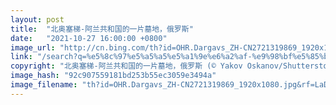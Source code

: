 ```yaml
---
layout: post
title:  "北奥塞梯-阿兰共和国的一片墓地，俄罗斯"
date:   "2021-10-27 16:00:00 +0800"
image_url: "http://cn.bing.com/th?id=OHR.Dargavs_ZH-CN2721319869_1920x1080.jpg&rf=LaDigue_1920x1080.jpg&pid=hp"
link: "/search?q=%e5%8c%97%e5%a5%a5%e5%a1%9e%e6%a2%af-%e9%98%bf%e5%85%b0%e5%85%b1%e5%92%8c%e5%9b%bd&form=hpcapt&mkt=zh-cn"
copyright: "北奥塞梯-阿兰共和国的一片墓地，俄罗斯 (© Yakov Oskanov/Shutterstock)"
image_hash: "92c907559181bd253b55ec3059e3494a"
image_filename: "th?id=OHR.Dargavs_ZH-CN2721319869_1920x1080.jpg&rf=LaDigue_1920x1080.jpg&pid=hp"
---
```

